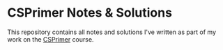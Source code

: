 # CSPrimer Notes & Solutions
This repository contains all notes and solutions I've written as part of my work on the [CSPrimer](https://csprimer.com/) course.
